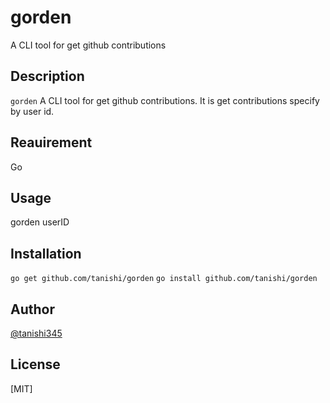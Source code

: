 # gorden

A CLI tool for get github contributions

## Description

`gorden` A CLI tool for get github contributions.
It is get contributions specify by user id.

## Reauirement

Go

## Usage

gorden userID

## Installation

`go get github.com/tanishi/gorden`
`go install github.com/tanishi/gorden`

## Author

[@tanishi345](https://twitter.com/tanishi345)

## License

[MIT]
